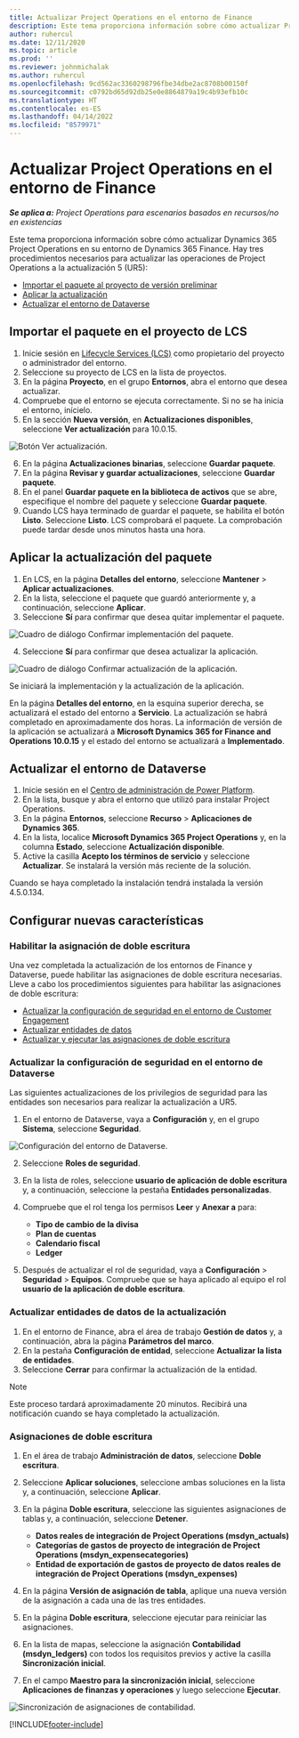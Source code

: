 ```yaml
---
title: Actualizar Project Operations en el entorno de Finance
description: Este tema proporciona información sobre cómo actualizar Project Operations en su entorno de Dynamics 365 Finance.
author: ruhercul
ms.date: 12/11/2020
ms.topic: article
ms.prod: ''
ms.reviewer: johnmichalak
ms.author: ruhercul
ms.openlocfilehash: 9cd562ac3360298796fbe34dbe2ac8708b00150f
ms.sourcegitcommit: c0792bd65d92db25e0e8864879a19c4b93efb10c
ms.translationtype: HT
ms.contentlocale: es-ES
ms.lasthandoff: 04/14/2022
ms.locfileid: "8579971"
---
```

# <a name="update-project-operations-in-your-finance-environment"></a>Actualizar Project Operations en el entorno de Finance

_**Se aplica a:** Project Operations para escenarios basados en recursos/no en existencias_


Este tema proporciona información sobre cómo actualizar Dynamics 365 Project Operations en su entorno de Dynamics 365 Finance. Hay tres procedimientos necesarios para actualizar las operaciones de Project Operations a la actualización 5 (UR5):

- [Importar el paquete al proyecto de versión preliminar](#import)
- [Aplicar la actualización](#apply)
- [Actualizar el entorno de Dataverse](#update)

## <a name="import-the-package-into-your-lcs-project"></a><a name="import"></a>Importar el paquete en el proyecto de LCS

1. Inicie sesión en [Lifecycle Services (LCS)](https://lcs.dynamics.com/) como propietario del proyecto o administrador del entorno.
2. Seleccione su proyecto de LCS en la lista de proyectos.
3. En la página **Proyecto**, en el grupo **Entornos**, abra el entorno que desea actualizar.
4. Compruebe que el entorno se ejecuta correctamente. Si no se ha inicia el entorno, inícielo.
5. En la sección **Nueva versión**, en **Actualizaciones disponibles**, seleccione **Ver actualización** para 10.0.15.

![Botón Ver actualización.](media/view-update.png)

6. En la página **Actualizaciones binarias**, seleccione **Guardar paquete**.
7. En la página **Revisar y guardar actualizaciones**, seleccione **Guardar paquete**.
8. En el panel **Guardar paquete en la biblioteca de activos** que se abre, especifique el nombre del paquete y seleccione **Guardar paquete**.
9. Cuando LCS haya terminado de guardar el paquete, se habilita el botón **Listo**. Seleccione **Listo**. LCS comprobará el paquete. La comprobación puede tardar desde unos minutos hasta una hora.


## <a name="apply-the-package-update"></a><a name="apply"></a>Aplicar la actualización del paquete

1. En LCS, en la página **Detalles del entorno**, seleccione **Mantener** > **Aplicar actualizaciones**.
2. En la lista, seleccione el paquete que guardó anteriormente y, a continuación, seleccione **Aplicar**.
3. Seleccione **Sí** para confirmar que desea quitar implementar el paquete.

![Cuadro de diálogo Confirmar implementación del paquete.](media/confirm-package-deployment.png)

4. Seleccione **Sí** para confirmar que desea actualizar la aplicación.

![Cuadro de diálogo Confirmar actualización de la aplicación.](media/confirm-application-update.png)

Se iniciará la implementación y la actualización de la aplicación. 

En la página **Detalles del entorno**, en la esquina superior derecha, se actualizará el estado del entorno a **Servicio**. La actualización se habrá completado en aproximadamente dos horas. La información de versión de la aplicación se actualizará a **Microsoft Dynamics 365 for Finance and Operations 10.0.15** y el estado del entorno se actualizará a **Implementado**.


## <a name="update-your-dataverse-environment"></a><a name="update"></a>Actualizar el entorno de Dataverse

1. Inicie sesión en el [Centro de administración de Power Platform](https://admin.powerplatform.com/).
2. En la lista, busque y abra el entorno que utilizó para instalar Project Operations.
3. En la página **Entornos**, seleccione **Recurso** > **Aplicaciones de Dynamics 365**.
4. En la lista, localice **Microsoft Dynamics 365 Project Operations** y, en la columna **Estado**, seleccione **Actualización disponible**.
5. Active la casilla **Acepto los términos de servicio** y seleccione **Actualizar**. Se instalará la versión más reciente de la solución.

Cuando se haya completado la instalación tendrá instalada la versión 4.5.0.134.

## <a name="configure-new-features"></a>Configurar nuevas características

### <a name="enable-dual-write-mapping"></a>Habilitar la asignación de doble escritura

Una vez completada la actualización de los entornos de Finance y Dataverse, puede habilitar las asignaciones de doble escritura necesarias. Lleve a cabo los procedimientos siguientes para habilitar las asignaciones de doble escritura:

- [Actualizar la configuración de seguridad en el entorno de Customer Engagement](#security)
- [Actualizar entidades de datos](#refresh)
- [Actualizar y ejecutar las asignaciones de doble escritura](#run)

### <a name="update-security-settings-on-the-dataverse-environment"></a><a name="security"></a>Actualizar la configuración de seguridad en el entorno de Dataverse

Las siguientes actualizaciones de los privilegios de seguridad para las entidades son necesarios para realizar la actualización a UR5.

1. En el entorno de Dataverse, vaya a **Configuración** y, en el grupo **Sistema**, seleccione **Seguridad**.

![Configuración del entorno de Dataverse.](media/Picture21.png)

2. Seleccione **Roles de seguridad**.
3. En la lista de roles, seleccione **usuario de aplicación de doble escritura** y, a continuación, seleccione la pestaña **Entidades personalizadas**. 
4. Compruebe que el rol tenga los permisos **Leer** y **Anexar a** para:

      - **Tipo de cambio de la divisa**
      - **Plan de cuentas** 
      - **Calendario fiscal** 
      - **Ledger**

5. Después de actualizar el rol de seguridad, vaya a **Configuración** > **Seguridad** > **Equipos**. Compruebe que se haya aplicado al equipo el rol **usuario de la aplicación de doble escritura**. 

### <a name="refresh-data-entities-from-the-update"></a><a name="refresh"></a>Actualizar entidades de datos de la actualización

1. En el entorno de Finance, abra el área de trabajo **Gestión de datos** y, a continuación, abra la página **Parámetros del marco**.
2. En la pestaña **Configuración de entidad**, seleccione **Actualizar la lista de entidades**.
3. Seleccione **Cerrar** para confirmar la actualización de la entidad.

 > [!NOTE]
 > Este proceso tardará aproximadamente 20 minutos. Recibirá una notificación cuando se haya completado la actualización.

### <a name="update-dual-write-mappings"></a><a name="run"></a>Asignaciones de doble escritura

1. En el área de trabajo **Administración de datos**, seleccione **Doble escritura**.
2. Seleccione **Aplicar soluciones**, seleccione ambas soluciones en la lista y, a continuación, seleccione **Aplicar**.
3. En la página **Doble escritura**, seleccione las siguientes asignaciones de tablas y, a continuación, seleccione **Detener**.

    - **Datos reales de integración de Project Operations (msdyn_actuals)**
    - **Categorías de gastos de proyecto de integración de Project Operations (msdyn_expensecategories)**
    - **Entidad de exportación de gastos de proyecto de datos reales de integración de Project Operations (msdyn_expenses)**

4. En la página **Versión de asignación de tabla**, aplique una nueva versión de la asignación a cada una de las tres entidades.
5. En la página **Doble escritura**, seleccione ejecutar para reiniciar las asignaciones.
6. En la lista de mapas, seleccione la asignación **Contabilidad (msdyn_ledgers)** con todos los requisitos previos y active la casilla **Sincronización inicial**. 
7. En el campo **Maestro para la sincronización inicial**, seleccione **Aplicaciones de finanzas y operaciones** y luego seleccione **Ejecutar**.
 
 ![Sincronización de asignaciones de contabilidad.](media/DW6.png)
 


[!INCLUDE[footer-include](../includes/footer-banner.md)]